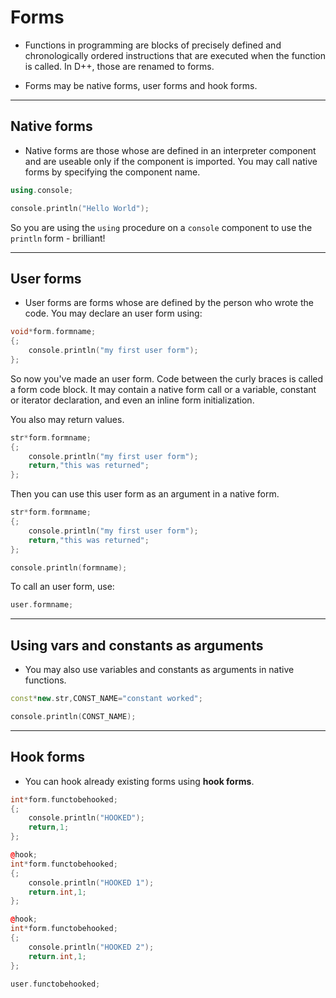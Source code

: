 # Forms
- Functions in programming are blocks of precisely defined and chronologically ordered instructions that are executed when the function is called. In D++, those are renamed to forms.

- Forms may be native forms, user forms and hook forms.

---------------------------------------------------------------------------------------------------------

## Native forms

- Native forms are those whose are defined in an interpreter component and are useable only if the component is imported. You may call native forms by specifying the component name.

```cpp
using.console;

console.println("Hello World");
```

So you are using the `using` procedure on a `console` component to use the `println` form - brilliant!



---------------------------------------------------------------------------------------------------------

## User forms

- User forms are forms whose are defined by the person who wrote the code. You may declare an user form using:

```cpp
void*form.formname;
{;
	console.println("my first user form");
};
```

So now you've made an user form. Code between the curly braces is called a form code block. It may contain a native form call or a variable, constant or iterator declaration, and even an inline form initialization.

You also may return values.

```cpp
str*form.formname;
{;
	console.println("my first user form");
	return,"this was returned";
};
```

Then you can use this user form as an argument in a native form.

```cpp
str*form.formname;
{;
	console.println("my first user form");
	return,"this was returned";
};

console.println(formname);
```

To call an user form, use:

```cpp
user.formname;
```

---------------------------------------------------------------------------------------------------------

## Using vars and constants as arguments

- You may also use variables and constants as arguments in native functions.

```cpp
const*new.str,CONST_NAME="constant worked";

console.println(CONST_NAME);
```

---------------------------------------------------------------------------------------------------------

## Hook forms
- You can hook already existing forms using **hook forms**.

```cpp
int*form.functobehooked;
{;
	console.println("HOOKED");
	return,1;
};

@hook;
int*form.functobehooked;
{;
	console.println("HOOKED 1");
	return.int,1;
};

@hook;
int*form.functobehooked;
{;
	console.println("HOOKED 2");
	return.int,1;
};

user.functobehooked;
```